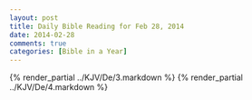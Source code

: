```yaml
---
layout: post
title: Daily Bible Reading for Feb 28, 2014
date: 2014-02-28
comments: true
categories: [Bible in a Year]
---
```

{% render_partial ../KJV/De/3.markdown %}
{% render_partial ../KJV/De/4.markdown %}
